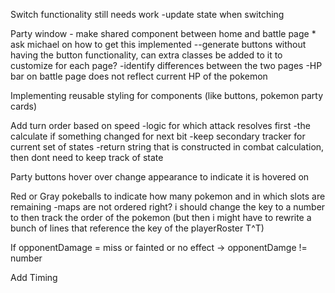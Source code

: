 Switch functionality still needs work
-update state when switching

Party window - make shared component between home and battle page \* ask michael on how to get this implemented
--generate buttons without having the button functionality, can extra classes be added to it to customize for each page?
-identify differences between the two pages
-HP bar on battle page does not reflect current HP of the pokemon

Implementing reusable styling for components (like buttons, pokemon party cards)

<!-- Move functions and button out into components -->

<!-- **_How do i move the placeholders into a component?
_**How to move buttons into components with state? -->

<!-- pass onMOuseOver as prop to component -->

<!-- Fix Damage Rollover -->

Add turn order based on speed
-logic for which attack resolves first
-the calculate if something changed for next bit
-keep secondary tracker for current set of states
-return string that is constructed in combat calculation, then dont need to keep track of state

<!-- Fix pokemon fainting -->

Party buttons hover over change appearance to indicate it is hovered on

Red or Gray pokeballs to indicate how many pokemon and in which slots are remaining
-maps are not ordered right? i should change the key to a number to then track the order of the pokemon (but then i might have to rewrite a bunch of lines that reference the key of the playerRoster T^T)

If opponentDamage = miss or fainted or no effect -> opponentDamge != number

<!-- Disable move selection on player faint -->

<!-- Add text on switch -->

<!-- Add win/lose condition -->

Add Timing
